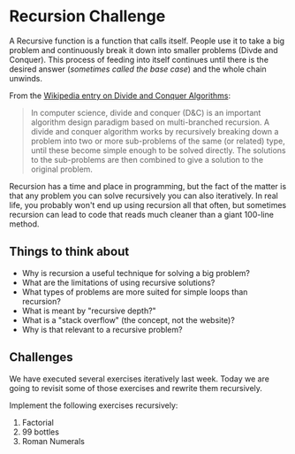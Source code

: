 # Recursion Challenge

A Recursive function is a function that calls itself.  People use it to take a big problem and continuously break it down into smaller problems (Divde and Conquer). This process of feeding into itself continues until there is the desired answer (_sometimes called the base case_) and the whole chain unwinds.

From the [Wikipedia entry on Divide and Conquer Algorithms](http://en.wikipedia.org/wiki/Divide_and_conquer_algorithm):

> In computer science, divide and conquer (D&C) is an important algorithm design paradigm based on multi-branched recursion. A divide and conquer algorithm works by recursively breaking down a problem into two or more sub-problems of the same (or related) type, until these become simple enough to be solved directly. The solutions to the sub-problems are then combined to give a solution to the original problem.

Recursion has a time and place in programming, but the fact of the matter is that any problem you can solve recursively you can also iteratively. In real life, you probably won't end up using recursion all that often, but sometimes recursion can lead to code that reads much cleaner than a giant 100-line method.

## Things to think about
* Why is recursion a useful technique for solving a big problem?
* What are the limitations of using recursive solutions?
* What types of problems are more suited for simple loops than recursion?
* What is meant by "recursive depth?"
* What is a "stack overflow" (the concept, not the website)?
* Why is that relevant to a recursive problem?

## Challenges
We have executed several exercises iteratively last week. Today we are going to revisit some of those exercises and rewrite them recursively.

Implement the following exercises recursively:

1. Factorial
3. 99 bottles
4. Roman Numerals
